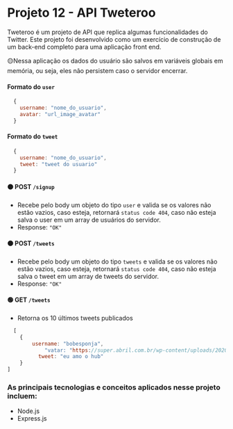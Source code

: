 # Projeto 12 - API Tweteroo
Tweteroo é um projeto de API que replica algumas funcionalidades do Twitter. Este projeto foi desenvolvido como um exercício de construção de um back-end completo para uma aplicação front end.

🟡Nessa aplicação os dados do usuário são salvos em variáveis globais em memória, ou seja, eles não persistem caso o servidor encerrar.

#### Formato do ```user```

```javascript
  {
    username: "nome_do_usuario",
    avatar: "url_image_avatar"
  }
```
#### Formato do ```tweet```

```javascript
  {
    username: "nome_do_usuario",
    tweet: "tweet do usuario"
  }
```

#### 🟠 POST ```/signup```
* Recebe pelo body um objeto do tipo ```user``` e valida se os valores não estão vazios, caso esteja, retornará ```status code 404```, caso não esteja salva o user em um array de usuários do servidor.
* Response: ```"OK"```

#### 🟠 POST ```/tweets```
* Recebe pelo body um objeto do tipo ```tweets``` e valida se os valores não estão vazios, caso esteja, retornará ```status code 404```, caso não esteja salva o tweet em um array de tweets do servidor.
* Response: ```"OK"```

#### 🟢 GET ```/tweets```
* Retorna os 10 últimos tweets publicados
```javascript
  [
	{
		username: "bobesponja",
			"vatar: "https://super.abril.com.br/wp-content/uploads/2020/09/04-09_gato_SITE.jpg?  quality=70&strip=info",
		  tweet: "eu amo o hub"
	}
]
```

### As principais tecnologias e conceitos aplicados nesse projeto incluem:
* Node.js
* Express.js
